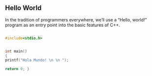 ## Hello World

In the tradition of programmers everywhere, we’ll use a “Hello, world!” program as an entry
point into the basic features of C++.

```cpp

#include<stdio.h>


int main()
{
printf("Hola Mundo! \n \n ");

return 0; }
```

